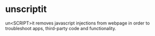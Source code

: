 # unscriptit
un&lt;SCRIPT>it removes javascript injections from webpage in order to troubleshoot apps, third-party code and functionality.
